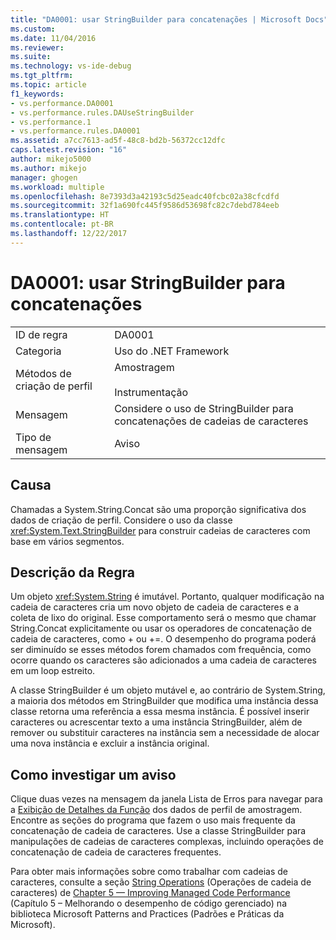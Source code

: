 ```yaml
---
title: "DA0001: usar StringBuilder para concatenações | Microsoft Docs"
ms.custom: 
ms.date: 11/04/2016
ms.reviewer: 
ms.suite: 
ms.technology: vs-ide-debug
ms.tgt_pltfrm: 
ms.topic: article
f1_keywords:
- vs.performance.DA0001
- vs.performance.rules.DAUseStringBuilder
- vs.performance.1
- vs.performance.rules.DA0001
ms.assetid: a7cc7613-ad5f-48c8-bd2b-56372cc12dfc
caps.latest.revision: "16"
author: mikejo5000
ms.author: mikejo
manager: ghogen
ms.workload: multiple
ms.openlocfilehash: 8e7393d3a42193c5d25eadc40fcbc02a38cfcdfd
ms.sourcegitcommit: 32f1a690fc445f9586d53698fc82c7debd784eeb
ms.translationtype: HT
ms.contentlocale: pt-BR
ms.lasthandoff: 12/22/2017
---
```

# <a name="da0001-use-stringbuilder-for-concatenations"></a>DA0001: usar StringBuilder para concatenações
|||  
|-|-|  
|ID de regra|DA0001|  
|Categoria|Uso do .NET Framework|  
|Métodos de criação de perfil|Amostragem<br /><br /> Instrumentação|  
|Mensagem|Considere o uso de StringBuilder para concatenações de cadeias de caracteres|  
|Tipo de mensagem|Aviso|  
  
## <a name="cause"></a>Causa  
 Chamadas a System.String.Concat são uma proporção significativa dos dados de criação de perfil. Considere o uso da classe <xref:System.Text.StringBuilder> para construir cadeias de caracteres com base em vários segmentos.  
  
## <a name="rule-description"></a>Descrição da Regra  
 Um objeto <xref:System.String> é imutável. Portanto, qualquer modificação na cadeia de caracteres cria um novo objeto de cadeia de caracteres e a coleta de lixo do original. Esse comportamento será o mesmo que chamar String.Concat explicitamente ou usar os operadores de concatenação de cadeia de caracteres, como + ou +=. O desempenho do programa poderá ser diminuído se esses métodos forem chamados com frequência, como ocorre quando os caracteres são adicionados a uma cadeia de caracteres em um loop estreito.  
  
 A classe StringBuilder é um objeto mutável e, ao contrário de System.String, a maioria dos métodos em StringBuilder que modifica uma instância dessa classe retorna uma referência a essa mesma instância. É possível inserir caracteres ou acrescentar texto a uma instância StringBuilder, além de remover ou substituir caracteres na instância sem a necessidade de alocar uma nova instância e excluir a instância original.  
  
## <a name="how-to-investigate-a-warning"></a>Como investigar um aviso  
 Clique duas vezes na mensagem da janela Lista de Erros para navegar para a [Exibição de Detalhes da Função](../profiling/function-details-view.md) dos dados de perfil de amostragem. Encontre as seções do programa que fazem o uso mais frequente da concatenação de cadeia de caracteres. Use a classe StringBuilder para manipulações de cadeias de caracteres complexas, incluindo operações de concatenação de cadeia de caracteres frequentes.  
  
 Para obter mais informações sobre como trabalhar com cadeias de caracteres, consulte a seção [String Operations](http://go.microsoft.com/fwlink/?LinkId=177816) (Operações de cadeia de caracteres) de [Chapter 5 — Improving Managed Code Performance](http://go.microsoft.com/fwlink/?LinkId=177817) (Capítulo 5 – Melhorando o desempenho de código gerenciado) na biblioteca Microsoft Patterns and Practices (Padrões e Práticas da Microsoft).